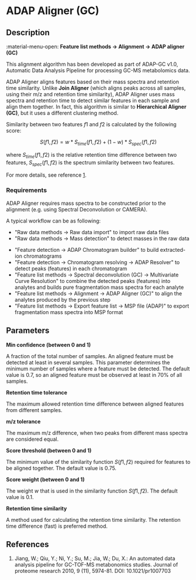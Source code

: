 # **ADAP Aligner (GC)**

## **Description**

:material-menu-open: **Feature list methods → Alignment → ADAP aligner (GC)**

This alignment algorithm has been developed as part of ADAP-GC v1.0, Automatic Data Analysis Pipeline for processing GC-MS metabolomics data.

ADAP Aligner aligns features based on their mass spectra and retention time similarity. Unlike **Join Aligner** (which aligns peaks across all samples, using their m/z and retention time similarity), ADAP Aligner uses mass spectra and retention time to detect similar features in each sample and align them together. In fact, this algorithm is similar to **Hierarchical Aligner (GC)**, but it uses a different clustering method.

Similarity between two features $f1$ and $f2$ is calculated by the following score:

$$S(f1, f2) = w*S_{time}(f1, f2) + (1 - w)*S_{spec}(f1, f2)$$

where $S_{time}(f1, f2)$ is the relative retention time difference between two features, $S_{spec}(f1, f2)$ is the spectrum similarity between two features.

For more details, see reference [1](#references).

### **Requirements**

ADAP Aligner requires mass spectra to be constructed prior to the alignment (e.g. using Spectral Deconvolution or CAMERA). 

A typical workflow can be as following:

- "Raw data methods → Raw data import" to import raw data files
- "Raw data methods → Mass detection" to detect masses in the raw data

[//]: # (TODO Check if old version is properly "translated" into the new one)

[//]: # ([//]: # &#40;- Old version)

[//]: # (Raw datamethods / Peak detection / ADAP Chromatogram builder builds extracted-ion chromatograms)

[//]: # (Peak list methods / Peak deteciton / Chromatogram deconvoltion detects peaks &#40;features&#41; in each chromatogram&#41;)

- "Feature detection → ADAP Chromatogram builder" to build extracted-ion chromatograms 
- "Feature detection → Chromatogram resolving → ADAP Resolver" to detect peaks (features) in each chromatogram 
- "Feature list methods → Spectral deconvolution (GC) → Multivariate Curve Resolution" to combine the detected peaks (features) into analytes and builds pure fragmentation mass spectra for each analyte 
- "Feature list methods → Alignment → ADAP Aligner (GC)" to align the analytes produced by the previous step 
- "Feature list methods → Export feature list → MSP file (ADAP)" to export fragmentation mass spectra into MSP format

## **Parameters**

**Min confidence (between 0 and 1)** 

A fraction of the total number of samples. An aligned feature must be detected at least in several samples. This parameter determines the minimum number of samples where a feature must be detected. The default value is 0.7, so an aligned feature must be observed at least in 70% of all samples.

**Retention time tolerance** 

The maximum allowed retention time difference between aligned features from different samples.

**m/z tolerance** 

The maximum m/z difference, when two peaks from different mass spectra are considered equal.

**Score threshold (between 0 and 1)** 

The minimum value of the similarity function $S(f1, f2)$ required for features to be aligned together. The default value is 0.75.

**Score weight (between 0 and 1)** 

The weight $w$ that is used in the similarity function $S(f1, f2)$. The default value is 0.1.

**Retention time similarity** 

A method used for calculating the retention time similarity. The retention time difference (fast) is preferred method.

## **References**

1. Jiang, W.; Qiu, Y.; Ni, Y.; Su, M.; Jia, W.; Du, X.: An automated data analysis pipeline for GC-TOF-MS metabonomics studies. Journal of proteome research 2010, 9 (11), 5974-81. DOI: <a>10.1021/pr1007703</a>